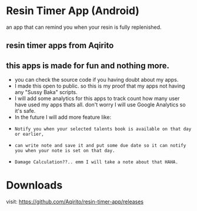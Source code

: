 ﻿# Resin Timer App (Android)
an app that can remind you when your resin is fully replenished.

## resin timer apps from Aqirito

## this apps is made for fun and nothing more.
- you can check the source code if you having doubt about my apps.
- I made this open to public. so this is my proof that my apps not having any "Sussy Baka" scripts.
- I will add some analytics for this apps to track count how many user have used my apps thats all. don't worry I will use Google Analytics so it's safe.
- In the future I will add more feature like:
-     Notify you when your selected talents book is available on that day or earlier,
-     can write note and save it and put some due date so it can notify you when your note is set on that day.
-     Damage Calculation??.. emm I will take a note about that HAHA.

# Downloads
visit: https://github.com/Aqirito/resin-timer-app/releases
